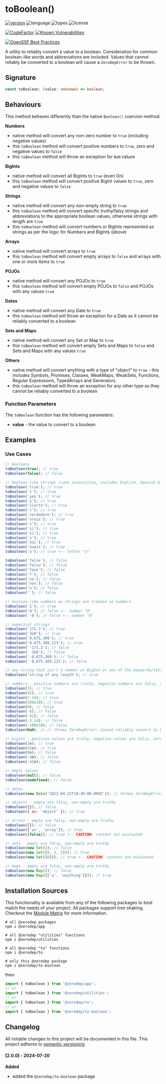 # toBoolean()

[![version](https://img.shields.io/npm/v/@zerodep/to-boolean?style=flat-square&color=blue)](https://www.npmjs.com/package/@zerodep/to-boolean)
![language](https://img.shields.io/badge/typescript-100%25-blue?style=flat-square)
![types](https://img.shields.io/badge/types-included-blue?style=flat-square)
![license](https://img.shields.io/github/license/cdepage/zerodep?color=blue&style=flat-square)

[![CodeFactor](https://www.codefactor.io/repository/github/cdepage/zerodep/badge)](https://www.codefactor.io/repository/github/cdepage/zerodep)
[![Known Vulnerabilities](https://snyk.io/test/github/cdepage/zerodep/badge.svg)](https://snyk.io/test/github/cdepage/zerodep)

[![OpenSSF Best Practices](https://www.bestpractices.dev/projects/9225/badge)](https://www.bestpractices.dev/projects/9225)

A utility to reliably convert a value to a boolean. Consideration for common boolean-like words and abbreviations are included. Values that cannot reliably be converted to a boolean will cause a `ZeroDepError` to be thrown.

## Signature

```typescript
const toBoolean: (value: unknown) => boolean;
```

## Behaviours

This method behaves differently than the native `Boolean()` coercion method:

**Numbers**

- native method will convert any non-zero number to `true` (including negative values)
- this `toBoolean` method will convert positive numbers to `true`, zero and negative values to `false`
- this `toBoolean` method will throw an exception for `NaN` values

**BigInts**

- native method will convert all BigInts to `true` (even On)
- this `toBoolean` method will convert positive BigInt values to `true`, zero and negative values to `false`

**Strings**

- native method will convert any non-empty string to `true`
- this `toBoolean` method will convert specific truthy/falsy strings and abbreviations to the appropriate boolean values, otherwise strings with length are `true`
- this `toBoolean` method will convert numbers or BigInts represented as strings as per the logic for Numbers and BigInts (above)

**Arrays**

- native method will convert arrays to `true`
- this `toBoolean` method will convert empty arrays to `false` and arrays with one or more items to `true`

**POJOs**

- native method will convert any POJOs to `true`
- this `toBoolean` method will convert empty POJOs to `false` and POJOs with any values `true`

**Dates**

- native method will convert any Date to `true`
- this `toBoolean` method will throw an exception for a Date as it cannot be reliably converted to a boolean

**Sets and Maps**

- native method will convert any Set or Map to `true`
- this `toBoolean` method will convert empty Sets and Maps to `false` and Sets and Maps with any values `true`

**Others**

- native method will convert anything with a type of "object" to `true` - this includes Symbols, Promises, Classes, WeakMaps, WeakSets, Functions, Regular Expressions, TypedArrays and Generators
- this `toBoolean` method will throw an exception for any other type as they cannot be reliably converted to a boolean


### Function Parameters

The `toBoolean` function has the following parameters:

- **value** - the value to convert to a boolean

## Examples

### Use Cases

```javascript
// booleans
toBoolean(true); // true
toBoolean(false); // false

// boolean-like strings (case insensitive, includes English, Spanish & French terms)
toBoolean('true'); // true
toBoolean('t'); // true
toBoolean('yes'); // true
toBoolean('y'); // true
toBoolean('cierto'); // true
toBoolean('c'); // true
toBoolean('verdadero'); // true
toBoolean('vrais'); // true
toBoolean('v'); // true
toBoolean('si'); // true
toBoolean('sí'); // true
toBoolean('s'); // true
toBoolean('oui'); // true
toBoolean('ouais'); // true
toBoolean('o'); // true <-- letter "o"

toBoolean('false'); // false
toBoolean('falso'); // false
toBoolean('faux'); // false
toBoolean('f'); // false
toBoolean('no'); // false
toBoolean('non'); // false
toBoolean('n'); // false
toBoolean(''); // false

// boolean-like numbers as strings are treated as numbers
toBoolean('1'); // true
toBoolean('0'); // false <-- number "0"
toBoolean('-0'); // false <-- number "0"

// numerical strings
toBoolean('171.3'); // true
toBoolean('3e8'); // true
toBoolean('8,675,309'); // true
toBoolean('8.675.309,123'); // true
toBoolean('-171.3'); // false
toBoolean('-3e8'); // false
toBoolean('-8,675,309'); // false
toBoolean('-8.675.309,123'); // false

// any string that isn't a number or BigInt or one of the keywords/letters above
toBoolean('string of any length'); // true

// numbers - positive numbers are truthy, negative numbers are falsy, zero is always falsy
toBoolean(1); // true
toBoolean(42); // true
toBoolean(3.14); // true
toBoolean(100e10); // true
toBoolean(0); // false
toBoolean(-0); // false
toBoolean(-42); // false
toBoolean(-3.14); // false
toBoolean(-100e10); // false
toBoolean(NaN); // // throws ZeroDepError: Cannot reliably convert to boolean

// bigint - positive values are truthy, negative values are falsy, zero is always falsy
toBoolean(1n); // true
toBoolean(42n); // true
toBoolean(0n); // false
toBoolean(-0n); // false
toBoolean(-42n); // false

// empty values
toBoolean(null); // false
toBoolean(undefined); // false

// dates
toBoolean(new Date('2022-04-22T10:30:00.000Z')); // throws ZeroDepError: Cannot reliably convert to boolean

// objects - empty are falsy, non-empty are truthy
toBoolean({}); // false
toBoolean({ an: 'object' }); // true

// arrats - empty are falsy, non-empty are truthy
toBoolean([]); // false
toBoolean(['an', 'array']); // true
toBoolean([false]); // true <-- CAUTION: content not evaluated

// sets - empty are falsy, non-empty are truthy
toBoolean(new Set()); // false
toBoolean(new Set([0, 1, 2])); // true
toBoolean(new Set([0])); // true <-- CAUTION: content not evaluated

// maps - empty are falsy, non-empty are truthy
toBoolean(new Map()); // false
toBoolean(new Map([['a', 'anything']])); // true
```

## Installation Sources

This functionality is available from any of the following packages to best match the needs of your project. All packages support tree shaking. Checkout the [Module Matrix](/) for more information.

```shell
# all @zerodep packages
npm i @zerodep/app

# all @zerodep "utilities" functions
npm i @zerodep/utilities

# all @zerodep "to" functions
npm i @zerodep/to

# only this @zerodep package
npm i @zerodep/to-boolean
```

then

```javascript
import { toBoolean } from '@zerodep/app';
// or
import { toBoolean } from '@zerodep/utilities';
// or
import { toBoolean } from '@zerodep/to';
// or
import { toBoolean } from '@zerodep/to-boolean';
```

## Changelog

All notable changes to this project will be documented in this file. This project adheres to [semantic versioning](https://semver.org/spec/v2.0.0.html).

#### [2.0.0] - 2024-07-20

**Added**

- added the `@zerodep/to.boolean` package
